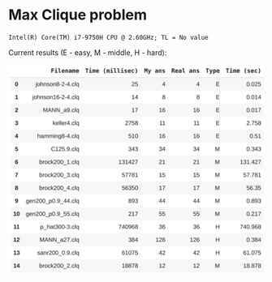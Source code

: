 # Max Clique problem
```
Intel(R) Core(TM) i7-9750H CPU @ 2.60GHz; TL = No value
```

Current results (E - easy, M - middle, H - hard):

<img src="./img/result.png" width="600">





